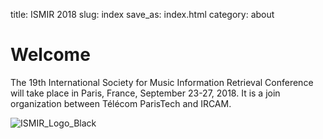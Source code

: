 title: ISMIR 2018
slug: index
save_as: index.html
category: about

# Welcome

The 19th International Society for Music Information Retrieval Conference will take place in Paris, France, September 23-27, 2018. 
It is a join organization between Télécom ParisTech and IRCAM.

![ISMIR_Logo_Black]({filename}/images/logo_black.png)
